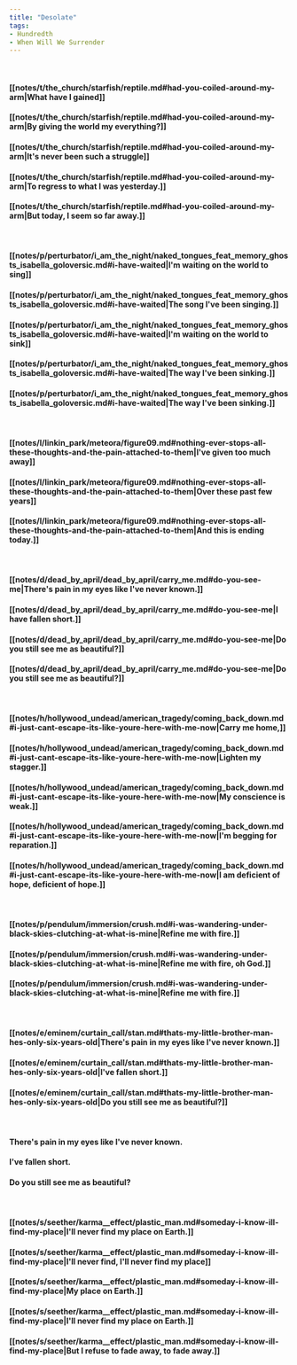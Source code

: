 ```yaml
---
title: "Desolate"
tags:
- Hundredth
- When Will We Surrender
---
```

&nbsp;
#### [[notes/t/the_church/starfish/reptile.md#had-you-coiled-around-my-arm|What have I gained]]
#### [[notes/t/the_church/starfish/reptile.md#had-you-coiled-around-my-arm|By giving the world my everything?]]
#### [[notes/t/the_church/starfish/reptile.md#had-you-coiled-around-my-arm|It's never been such a struggle]]
#### [[notes/t/the_church/starfish/reptile.md#had-you-coiled-around-my-arm|To regress to what I was yesterday.]]
#### [[notes/t/the_church/starfish/reptile.md#had-you-coiled-around-my-arm|But today, I seem so far away.]]
&nbsp;
#### [[notes/p/perturbator/i_am_the_night/naked_tongues_feat_memory_ghosts_isabella_goloversic.md#i-have-waited|I'm waiting on the world to sing]]
#### [[notes/p/perturbator/i_am_the_night/naked_tongues_feat_memory_ghosts_isabella_goloversic.md#i-have-waited|The song I've been singing.]]
#### [[notes/p/perturbator/i_am_the_night/naked_tongues_feat_memory_ghosts_isabella_goloversic.md#i-have-waited|I'm waiting on the world to sink]]
#### [[notes/p/perturbator/i_am_the_night/naked_tongues_feat_memory_ghosts_isabella_goloversic.md#i-have-waited|The way I've been sinking.]]
#### [[notes/p/perturbator/i_am_the_night/naked_tongues_feat_memory_ghosts_isabella_goloversic.md#i-have-waited|The way I've been sinking.]]
&nbsp;
#### [[notes/l/linkin_park/meteora/figure09.md#nothing-ever-stops-all-these-thoughts-and-the-pain-attached-to-them|I've given too much away]]
#### [[notes/l/linkin_park/meteora/figure09.md#nothing-ever-stops-all-these-thoughts-and-the-pain-attached-to-them|Over these past few years]]
#### [[notes/l/linkin_park/meteora/figure09.md#nothing-ever-stops-all-these-thoughts-and-the-pain-attached-to-them|And this is ending today.]]
&nbsp;
#### [[notes/d/dead_by_april/dead_by_april/carry_me.md#do-you-see-me|There's pain in my eyes like I've never known.]]
#### [[notes/d/dead_by_april/dead_by_april/carry_me.md#do-you-see-me|I have fallen short.]]
#### [[notes/d/dead_by_april/dead_by_april/carry_me.md#do-you-see-me|Do you still see me as beautiful?]]
#### [[notes/d/dead_by_april/dead_by_april/carry_me.md#do-you-see-me|Do you still see me as beautiful?]]
&nbsp;
#### [[notes/h/hollywood_undead/american_tragedy/coming_back_down.md#i-just-cant-escape-its-like-youre-here-with-me-now|Carry me home,]]
#### [[notes/h/hollywood_undead/american_tragedy/coming_back_down.md#i-just-cant-escape-its-like-youre-here-with-me-now|Lighten my stagger.]]
#### [[notes/h/hollywood_undead/american_tragedy/coming_back_down.md#i-just-cant-escape-its-like-youre-here-with-me-now|My conscience is weak.]]
#### [[notes/h/hollywood_undead/american_tragedy/coming_back_down.md#i-just-cant-escape-its-like-youre-here-with-me-now|I'm begging for reparation.]]
#### [[notes/h/hollywood_undead/american_tragedy/coming_back_down.md#i-just-cant-escape-its-like-youre-here-with-me-now|I am deficient of hope, deficient of hope.]]
&nbsp;
#### [[notes/p/pendulum/immersion/crush.md#i-was-wandering-under-black-skies-clutching-at-what-is-mine|Refine me with fire.]]
#### [[notes/p/pendulum/immersion/crush.md#i-was-wandering-under-black-skies-clutching-at-what-is-mine|Refine me with fire, oh God.]]
#### [[notes/p/pendulum/immersion/crush.md#i-was-wandering-under-black-skies-clutching-at-what-is-mine|Refine me with fire.]]
&nbsp;
#### [[notes/e/eminem/curtain_call/stan.md#thats-my-little-brother-man-hes-only-six-years-old|There's pain in my eyes like I've never known.]]
#### [[notes/e/eminem/curtain_call/stan.md#thats-my-little-brother-man-hes-only-six-years-old|I've fallen short.]]
#### [[notes/e/eminem/curtain_call/stan.md#thats-my-little-brother-man-hes-only-six-years-old|Do you still see me as beautiful?]]
&nbsp;
#### There's pain in my eyes like I've never known.
#### I've fallen short.
#### Do you still see me as beautiful?
&nbsp;
#### [[notes/s/seether/karma__effect/plastic_man.md#someday-i-know-ill-find-my-place|I'll never find my place on Earth.]]
#### [[notes/s/seether/karma__effect/plastic_man.md#someday-i-know-ill-find-my-place|I'll never find, I'll never find my place]]
#### [[notes/s/seether/karma__effect/plastic_man.md#someday-i-know-ill-find-my-place|My place on Earth.]]
#### [[notes/s/seether/karma__effect/plastic_man.md#someday-i-know-ill-find-my-place|I'll never find my place on Earth.]]
#### [[notes/s/seether/karma__effect/plastic_man.md#someday-i-know-ill-find-my-place|But I refuse to fade away, to fade away.]]
